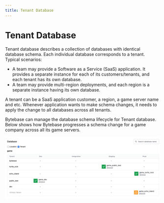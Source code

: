 ```yaml
---
title: Tenant Database
---
```


# Tenant Database

Tenant database describes a collection of databases with identical database schema. Each individual database corresponds to a tenant. Typical scenarios:

* A team may provide a Software as a Service (SaaS) application. It provides a separate instance for each of its customers/tenants, and each tenant has its own database.
* A team may provide multi-region deployments, and each region is a separate instance having its own database.

A tenant can be a SaaS application customer, a region, a game server name and etc. Whenever application wants to make schema changes, it needs to apply the change to all databases across all tenants.


Bytebase can manage the database schema lifecycle for Tenant database. Below shows how Bytebase progresses a schema change for a game company across all its game servers.

![tenant-matrix](/static/docs-assets/tenant-matrix.png)
